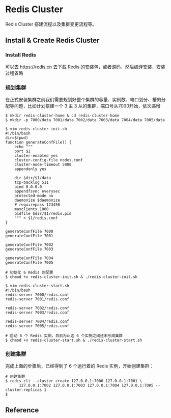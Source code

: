# Redis Cluster

Redis Cluster 搭建流程以及集群变更流程等。

## Install & Create Redis Cluster

### Install Redis

可以去 https://redis.cn 去下载 Redis 的安装包，或者源码，然后编译安装，安装过程省略

### 规划集群

在正式安装集群之前我们需要规划好整个集群的容量、实例数、端口划分、槽的分配等问题，比如计划搭建一个 3 主 3 从的集群，端口号从7000开始，依次递增

```shell
$ mkdir redis-cluster-home & cd redis-cluster-home
$ mkdir -p 7000/data 7001/data 7002/data 7003/data 7004/data 7005/data

$ vim redis-cluster-init.sh
#!/bin/bash
dir=$(pwd)
function generateConfFile() {
    echo """
    port $1
    cluster-enabled yes
    cluster-config-file nodes.conf
    cluster-node-timeout 5000
    appendonly yes

    dir $dir/$1/data
    tcp-backlog 511
    bind 0.0.0.0
    appendfsync everysec
    protected-mode no
    daemonize $daemonize
    # requirepass 123456
    maxclients 1000
    pidfile $dir/$1/redis.pid
    """ > $1/redis.conf
}

generateConfFile 7000
generateConfFile 7001

generateConfFile 7002
generateConfFile 7003

generateConfFile 7004
generateConfFile 7005

# 初始化 6 Redis 的配置
$ chmod +x redis-cluster-init.sh & ./redis-cluster-init.sh

$ vim redis-cluster-start.sh
#!/bin/bash
redis-server 7000/redis.conf
redis-server 7001/redis.conf

redis-server 7002/redis.conf
redis-server 7003/redis.conf

redis-server 7004/redis.conf
redis-server 7005/redis.conf

# 启动 6 个 Redis 实例，目前为止这 6 个实例之间还未形成集群
$ chmod +x redis-cluster-start.sh & ./redis-cluster-start.sh
```

### 创建集群

完成上面的步骤后，已经得到了 6 个运行着的 Redis 实例，开始创建集群：

```shell
# 创建集群
$ redis-cli --cluster create 127.0.0.1:7000 127.0.0.1:7001 \
      127.0.0.1:7002 127.0.0.1:7003 127.0.0.1:7004 127.0.0.1:7005 --cluster-replicas 1
$ 
```

## Reference


